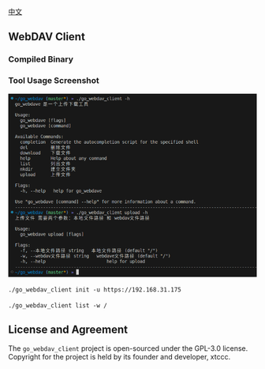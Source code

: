 [中文](./Readme_zh.md)

## WebDAV Client 

### Compiled Binary

### Tool Usage Screenshot

![](./doc/usage.png)

```
./go_webdav_client init -u https://192.168.31.175

./go_webdav_client list -w /
```

## License and Agreement

The `go_webdav_client` project is open-sourced under the GPL-3.0 license. Copyright for the project is held by its founder and developer, xtccc.